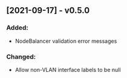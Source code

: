 ## [2021-09-17] - v0.5.0

### Added:
- NodeBalancer validation error messages

### Changed:
- Allow non-VLAN interface labels to be null 

